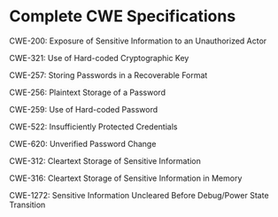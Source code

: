 

# Complete CWE Specifications

CWE-200: Exposure of Sensitive Information to an Unauthorized Actor

CWE-321: Use of Hard-coded Cryptographic Key

CWE-257: Storing Passwords in a Recoverable Format

CWE-256: Plaintext Storage of a Password

CWE-259: Use of Hard-coded Password

CWE-522: Insufficiently Protected Credentials

CWE-620: Unverified Password Change

CWE-312: Cleartext Storage of Sensitive Information

CWE-316: Cleartext Storage of Sensitive Information in Memory

CWE-1272: Sensitive Information Uncleared Before Debug/Power State Transition